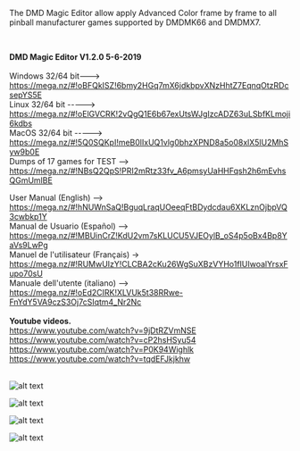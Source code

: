 
The DMD Magic Editor allow apply Advanced Color frame by frame to all pinball manufacturer games supported by DMDMK66 and DMDMX7. 

<br>

<b>DMD Magic Editor V1.2.0 5-6-2019</b>
<br><br>
Windows 32/64 bit---> https://mega.nz/#!oBFQkISZ!6bmy2HGq7mX6jdkbpvXNzHhtZ7EqnqOtzRDcsepYS5E
<br>
Linux 32/64 bit -----> https://mega.nz/#!oElGVCRK!2vQgQ1E6b67exUtsWJgIzcADZ63uLSbfKLmoji6kdbs
<br>
MacOS 32/64 bit -----> https://mega.nz/#!5Q0SQKpI!meB0lIxUQ1vlg0bhzXPND8a5o08xlX5lU2MhSyw9b0E
<br>
Dumps of 17 games for TEST --> https://mega.nz/#!NBsQ2QpS!PRI2mRtz33fv_A6pmsyUaHHFqsh2h6mEvhsQGmUmlBE
<br>

User Manual (English) --> https://mega.nz/#!hNUWnSaQ!BguqLraqUOeeqFtBDydcdau6XKLznOjbpVQ3cwbkp1Y
<br>
Manual de Usuario (Español) --> https://mega.nz/#!MBUinCrZ!KdU2vm7sKLUCU5VJEOylB_oS4p5oBx4Bp8YaVs9LwPg
<br>
Manuel de l'utilisateur (Français) -> https://mega.nz/#!RUMwUIzY!CLCBA2cKu26WgSuXBzVYHo1fIUIwoalYrsxFupo70sU
<br>
Manuale dell'utente (italiano) --> https://mega.nz/#!oEd2CIRK!XLVUk5t38RRwe-FnYdY5VA9czS3Oj7cSIqtm4_Nr2Nc
<br><br>
<b>Youtube videos.</b>
<br>
https://www.youtube.com/watch?v=9jDtRZVmNSE<br>
https://www.youtube.com/watch?v=cP2hsHSyu54<br>
https://www.youtube.com/watch?v=P0K94Wighlk<br>
https://www.youtube.com/watch?v=tqdEFJkjkhw
<br><br>

![alt text](https://i.imgur.com/zvsgezm.jpg)

![alt text](https://i.imgur.com/6FGRpBq.jpg)

![alt text](https://i.imgur.com/hH0OaZ2.jpg)

![alt text](https://i.imgur.com/IUUzazx.jpg)
